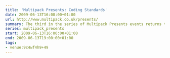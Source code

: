 ```yaml
---
title: 'Multipack Presents: Coding Standards'
date: 2009-06-13T16:00:00+01:00
url: http://www.multipack.co.uk/presents/
summary: The third in the series of Multipack Presents events returns to One Black Bear’s Old School House offices for more inspiring and interesting talks about topics around the Web.
series: multipack_presents
start: 2009-06-13T16:00:00+01:00
end: 2009-06-13T19:00:00+01:00
tags:
- venue:9c4wf4h9+49
---
```

